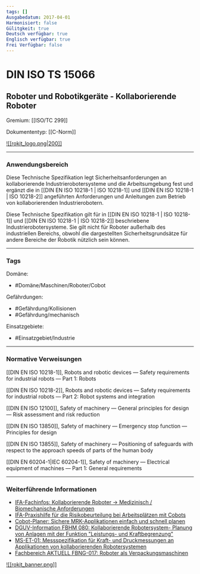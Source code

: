 ```yaml
---
tags: []
Ausgabedatum: 2017-04-01
Harmonisiert: false
Gülitgkeit: true
Deutsch verfügbar: true
Englisch verfügbar: true
Frei Verfügbar: false
---
```


# DIN ISO TS 15066
## Roboter und Robotikgeräte - Kollaborierende Roboter

Gremium: [[ISO/TC 299]]

Dokumententyp: [[C-Norm]]

[![[rokit_logo.png|200]]](https://public-robots.de/)
***
### Anwendungsbereich

Diese Technische Spezifikation legt Sicherheitsanforderungen an kollaborierende Industrierobotersysteme und die Arbeitsumgebung fest und ergänzt die in [[DIN EN ISO 10218-1 | ISO 10218-1]] und [[DIN EN ISO 10218-1 | ISO 10218-2]] angeführten Anforderungen und Anleitungen zum Betrieb von kollaborierenden Industrierobotern.  

Diese Technische Spezifikation gilt für in [[DIN EN ISO 10218-1 | ISO 10218-1]] und [[DIN EN ISO 10218-1 | ISO 10218-2]] beschriebene Industrierobotersysteme. Sie gilt nicht für Roboter außerhalb des industriellen Bereichs, obwohl die dargestellten Sicherheitsgrundsätze für andere Bereiche der Robotik nützlich sein können.

***
### Tags

Domäne:
- #Domäne/Maschinen/Roboter/Cobot 

Gefährdungen:
- #Gefährdung/Kollisionen 
- #Gefährdung/mechanisch 

Einsatzgebiete:
- #Einsatzgebiet/Industrie 

***
### Normative Verweisungen

[[DIN EN ISO 10218-1]], Robots and robotic devices — Safety requirements for industrial robots — Part 1: Robots

[[DIN EN ISO 10218-2]], Robots and robotic devices — Safety requirements for industrial robots — Part 2: Robot systems and integration

[[DIN EN ISO 12100]], Safety of machinery — General principles for design — Risk assessment and risk reduction

[[DIN EN ISO 13850]], Safety of machinery — Emergency stop function — Principles for design

[[DIN EN ISO 13855]], Safety of machinery — Positioning of safeguards with respect to the approach speeds of parts of the human body

[[DIN EN 60204-1|IEC 60204-1]], Safety of machinery — Electrical equipment of machines — Part 1: General requirements


***
### Weiterführende Informationen

- [IFA-Fachinfos: Kollaborierende Roboter -> Medizinisch / Biomechanische Anforderungen](https://www.dguv.de/ifa/fachinfos/kollaborierende-roboter/medizinisch-biomechanische-anforderungen/index.jsp)
- [IFA-Praxishilfe für die Risikobeurteilung bei Arbeitsplätzen mit Cobots](https://www.dguv.de/ifa/praxishilfen/praxishilfen-maschinenschutz/risikobeurteilung-von-cobots-arbeitsplaetzen-umrechnungshilfe/index.jsp)
- [Cobot-Planer: Sichere MRK-Applikationen einfach und schnell planen](https://cobotplaner.de/)
- [DGUV-Information FBHM 080: Kollaborierende Robotersystem- Planung von Anlagen mit der Funktion "Leistungs- und Kraftbegrenzung"](https://www.dguv.de/medien/fb-holzundmetall/publikationen-dokumente/infoblaetter/infobl_deutsch/080_roboter.pdf)
- [MS-ET-01: Messspezifikation für Kraft- und Druckmessungen an Applikationen von kollaborierenden Robotersystemen](https://www.bgetem.de/redaktion/arbeitssicherheit-gesundheitsschutz/dokumente-und-dateien/pruefstelle-et/messpezifikation-ms-et-01_2018-06.pdf)
- [Fachbereich AKTUELL FBNG-017: Roboter als Verpackungsmaschinen](https://publikationen.dguv.de/widgets/pdf/download/article/4756)

[![[rokit_banner.png]]](https://public-robots.de/)